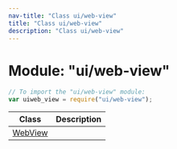 ```yaml
---
nav-title: "Class ui/web-view"
title: "Class ui/web-view"
description: "Class ui/web-view"
---
```

# Module: "ui/web-view"

``` JavaScript
// To import the "ui/web-view" module:
var uiweb_view = require("ui/web-view");
```

Class | Description
------|------------
[WebView](../../ui/web-view/WebView.md) | 